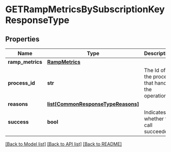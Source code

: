# GETRampMetricsBySubscriptionKeyResponseType

## Properties
Name | Type | Description | Notes
------------ | ------------- | ------------- | -------------
**ramp_metrics** | [**RampMetrics**](RampMetrics.md) |  | [optional] 
**process_id** | **str** | The Id of the process that handle the operation.  | [optional] 
**reasons** | [**list[CommonResponseTypeReasons]**](CommonResponseTypeReasons.md) |  | [optional] 
**success** | **bool** | Indicates whether the call succeeded.  | [optional] 

[[Back to Model list]](../README.md#documentation-for-models) [[Back to API list]](../README.md#documentation-for-api-endpoints) [[Back to README]](../README.md)


